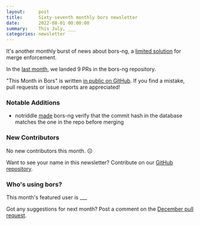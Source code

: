 ```yaml
---
layout:     post
title:      Sixty-seventh monthly bors newsletter
date:       2022-08-01 00:00:00
summary:    This July, ___
categories: newsletter
---
```


It's another monthly burst of news about bors-ng, a [limited solution](https://github.com/openenclave/openenclave/issues/2798) for merge enforcement.

In the [last month](https://github.com/bors-ng/bors-ng/pulls?q=is%3Apr+is%3Amerged+closed%3A2022-07-01..2022-07-31),
we landed 9 PRs in the bors-ng repository.

"This Month in Bors" is written [in public on GitHub][GitHub for TMiB].
If you find a mistake, pull requests or issue reports are appreciated!

[GitHub for TMiB]: https://github.com/bors-ng/bors-ng.github.io


### Notable Additions

* notriddle [made](https://github.com/bors-ng/bors-ng/pull/1520) bors-ng verify that the commit hash in the database matches the one in the repo before merging


### New Contributors

No new contributors this month. ☹️

Want to see your name in this newsletter? Contribute on our [GitHub repository](https://github.com/bors-ng/bors-ng).


### Who's using bors?

This month's featured user is ___

Got any suggestions for next month?
Post a comment on the [December pull request](https://github.com/bors-ng/bors-ng.github.io/pull/___).
